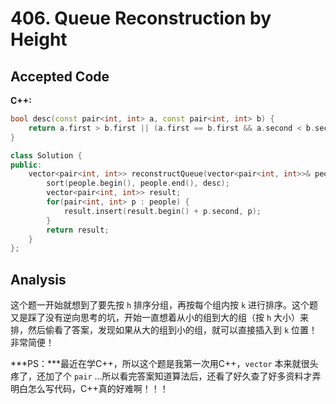 # 406. Queue Reconstruction by Height

## Accepted Code

**C++:**

```c++
bool desc(const pair<int, int> a, const pair<int, int> b) {
    return a.first > b.first || (a.first == b.first && a.second < b.second);
}

class Solution {
public:
    vector<pair<int, int>> reconstructQueue(vector<pair<int, int>>& people) {
        sort(people.begin(), people.end(), desc);
        vector<pair<int, int>> result;
        for(pair<int, int> p : people) {
            result.insert(result.begin() + p.second, p);
        }
        return result;
    }
};
```



## Analysis

这个题一开始就想到了要先按 `h` 排序分组，再按每个组内按 `k` 进行排序。这个题又是踩了没有逆向思考的坑，开始一直想着从小的组到大的组（按 `h` 大小）来排，然后偷看了答案，发现如果从大的组到小的组，就可以直接插入到 `k` 位置！非常简便！

***PS：***最近在学C++，所以这个题是我第一次用C++，`vector` 本来就很头疼了，还加了个 `pair` …所以看完答案知道算法后，还看了好久查了好多资料才弄明白怎么写代码，C++真的好难啊！！！